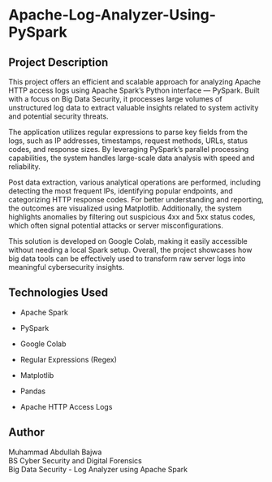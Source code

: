 # Apache-Log-Analyzer-Using-PySpark
## Project Description
This project offers an efficient and scalable approach for analyzing Apache HTTP access logs using Apache Spark’s Python interface — PySpark. Built with a focus on Big Data Security, it processes large volumes of unstructured log data to extract valuable insights related to system activity and potential security threats.

The application utilizes regular expressions to parse key fields from the logs, such as IP addresses, timestamps, request methods, URLs, status codes, and response sizes. By leveraging PySpark’s parallel processing capabilities, the system handles large-scale data analysis with speed and reliability.
 
Post data extraction, various analytical operations are performed, including detecting the most frequent IPs, identifying popular endpoints, and categorizing HTTP response codes. For better understanding and reporting, the outcomes are visualized using Matplotlib. Additionally, the system highlights anomalies by filtering out suspicious 4xx and 5xx status codes, which often signal potential attacks or server misconfigurations.
 
This solution is developed on Google Colab, making it easily accessible without needing a local Spark setup. Overall, the project showcases how big data tools can be effectively used to transform raw server logs into meaningful cybersecurity insights.
## Technologies Used
* Apache Spark

* PySpark

* Google Colab

* Regular Expressions (Regex)

* Matplotlib

* Pandas

* Apache HTTP Access Logs

## Author
Muhammad Abdullah Bajwa  
BS Cyber Security and Digital Forensics  
Big Data Security - Log Analyzer using Apache Spark

